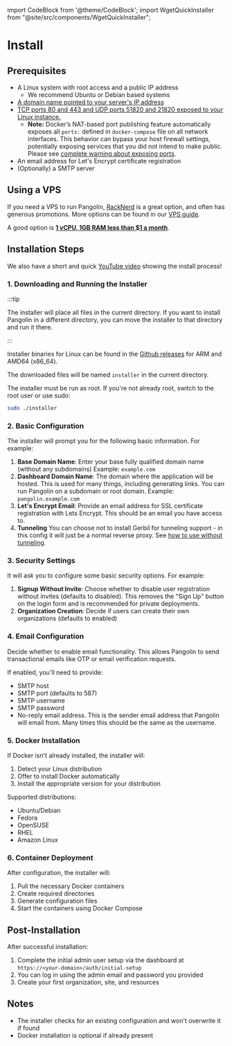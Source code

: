 import CodeBlock from '@theme/CodeBlock';
import WgetQuickInstaller from "@site/src/components/WgetQuickInstaller";

# Install

## Prerequisites

- A Linux system with root access and a public IP address
  - We recommend Ubuntu or Debian based systems
- [A domain name pointed to your server's IP address](./02-dns-networking.md)
- [TCP ports 80 and 443 and UDP ports 51820 and 21820 exposed to your Linux instance.](./02-dns-networking.md)
  - **Note:** Docker’s NAT-based port publishing feature automatically exposes all `ports:` defined in `docker-compose` file on all network interfaces. This behavior can bypass your host firewall settings, potentially exposing services that you did not intend to make public. Please see [complete warning about exposing ports](/Getting%20Started/dns-networking#ports-to-expose).
- An email address for Let's Encrypt certificate registration
- (Optionally) a SMTP server

## Using a VPS

If you need a VPS to run Pangolin, [RackNerd](https://my.racknerd.com/aff.php?aff=13788) is a great option, and often has generous promotions. More options can be found in our [VPS guide](./01-choosing-a-vps.md).

A good option is [**1 vCPU, 1GB RAM less than $1 a month**](https://my.racknerd.com/aff.php?aff=13788&pid=912).

## Installation Steps

We also have a short and quick [YouTube video](https://youtu.be/W0uVLjTyAn8) showing the install process!

### 1. Downloading and Running the Installer

:::tip

The installer will place all files in the current directory. If you want to install Pangolin in a different directory, you can move the installer to that directory and run it there.

:::

Installer binaries for Linux can be found in the [Github releases](https://github.com/fosrl/pangolin/releases) for ARM and AMD64 (x86_64).

<WgetQuickInstaller />

The downloaded files will be named `installer` in the current directory.

The installer must be run as root. If you're not already root, switch to the root user or use sudo:

```bash
sudo ./installer
```

### 2. Basic Configuration

The installer will prompt you for the following basic information. For example:

1. **Base Domain Name**: Enter your base fully qualified domain name (without any subdomains) Example: `example.com`
2. **Dashboard Domain Name**: The domain where the application will be hosted. This is used for many things, including generating links. You can run Pangolin on a subdomain or root domain. Example: `pangolin.example.com`
3. **Let's Encrypt Email**: Provide an email address for SSL certificate registration with Lets Encrypt. This should be an email you have access to.
4. **Tunneling** You can choose not to install Gerbil for tunneling support - in this config it will just be a normal reverse proxy. See [how to use without tunneling](/03-Pangolin/03-without-tunneling.md).

### 3. Security Settings

It will ask you to configure some basic security options. For example:

1. **Signup Without Invite**: Choose whether to disable user registration without invites (defaults to disabled). This removes the "Sign Up" button on the login form and is recommended for private deployments.
2. **Organization Creation**: Decide if users can create their own organizations (defaults to enabled)

### 4. Email Configuration

Decide whether to enable email functionality. This allows Pangolin to send transactional emails like OTP or email verification requests.

If enabled, you'll need to provide:

- SMTP host
- SMTP port (defaults to 587)
- SMTP username
- SMTP password
- No-reply email address. This is the sender email address that Pangolin will email from. Many times this should be the same as the username.

### 5. Docker Installation

If Docker isn't already installed, the installer will:

1. Detect your Linux distribution
2. Offer to install Docker automatically
3. Install the appropriate version for your distribution

Supported distributions:

- Ubuntu/Debian
- Fedora
- OpenSUSE
- RHEL
- Amazon Linux

### 6. Container Deployment

After configuration, the installer will:

1. Pull the necessary Docker containers
2. Create required directories
3. Generate configuration files
4. Start the containers using Docker Compose

## Post-Installation

After successful installation:

1. Complete the initial admin user setup via the dashboard at `https://<your-domain>/auth/initial-setup`
2. You can log in using the admin email and password you provided
3. Create your first organization, site, and resources

## Notes

- The installer checks for an existing configuration and won't overwrite it if found
- Docker installation is optional if already present
